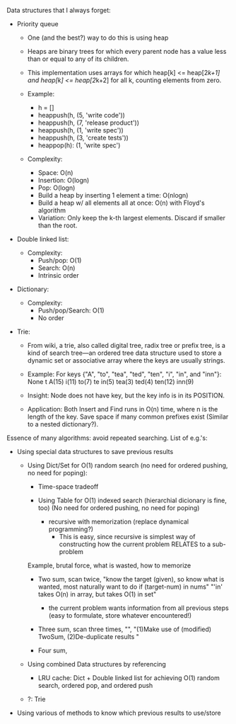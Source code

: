 

Data structures that I always forget:
- Priority queue
    - One (and the best?) way to do this is using heap
    - Heaps are binary trees for which every parent node has a value less than or equal to any of its children. 
    
    - This implementation uses arrays for which heap[k] <= heap[2*k+1] and heap[k] <= heap[2*k+2] for all k, 
    counting elements from zero.
    
    - Example:
        - h = []
        - heappush(h, (5, 'write code'))
        - heappush(h, (7, 'release product'))
        - heappush(h, (1, 'write spec'))
        - heappush(h, (3, 'create tests'))
        - heappop(h): 
            (1, 'write spec')
            
    - Complexity:
        - Space: O(n)
        - Insertion: O(logn)
        - Pop: O(logn)
        - Build a heap by inserting 1 element a time: O(nlogn)
        - Build a heap w/ all elements all at once: O(n) with Floyd's algorithm 
        - Variation: Only keep the k-th largest elements. Discard if smaller than the root.

- Double linked list:
    - Complexity:
        - Push/pop: O(1)
        - Search: O(n)
        - Intrinsic order

- Dictionary:
    - Complexity:
        - Push/pop/Search: O(1)
        - No order
        
- Trie:
    - From wiki, a trie, also called digital tree, radix tree or prefix tree, is a kind 
of search tree—an ordered tree data structure used to store a dynamic set or 
associative array where the keys are usually strings.

    - Example: 
For keys {"A", "to", "tea", "ted", "ten", "i", "in", and "inn"}:
            None
    t       A(15)       i(11)
to(7)      te              in(5)
    tea(3) ted(4) ten(12)     inn(9)

    - Insight:
Node does not have key, but the key info is in its POSITION.

    - Application:
Both Insert and Find runs in O(n) time, where n is the length of the key. 
Save space if many common prefixes exist (Similar to a nested dictionary?). 



Essence of many algorithms: avoid repeated searching. 
List of e.g.'s:


- Using special data structures to save previous results
    - Using Dict/Set for O(1) random search (no need for ordered pushing,
    no need for poping):
        - Time-space tradeoff
        
        - Using Table for O(1) indexed search (hierarchial dicionary is fine, too)
        (No need for ordered pushing, no need for poping)
            - recursive with memorization (replace dynamical programming?)
                - This is easy, since recursive is simplest way of constructing how the current
                problem RELATES to a sub-problem
    
        Example, brutal force, what is wasted, how to memorize
        - Two sum, 
        scan twice, 
        "know the target (given), so know what is wanted, 
            most naturally want to do if (target-num) in nums"
        "'in' takes O(n) in array, but takes O(1) in set"
            - the current problem wants information from all previous
            steps (easy to formulate, store whatever encountered!)
        
        - Three sum, 
        scan three times,
        "",
        "(1)Make use of (modified) TwoSum,
        (2)De-duplicate results
        "
        
        - Four sum,

    - Using combined Data structures by referencing
        - LRU cache: Dict + Double linked list for achieving O(1) 
        random search, ordered pop, and ordered push
        
    - ?: Trie
    
- Using various of methods to know which previous results to use/store
